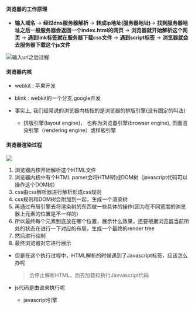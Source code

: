 #### 浏览器的工作原理

- **输入域名** -> **经过dns服务器解析** -> **转成ip地址(服务器地址)**-> **找到服务器地址之后一般服务器会返回一个index.html的网页** -> **浏览器就开始解析这个网页** -> **遇到link标签就在服务器下载css文件** -> **遇到script标签** -> **浏览器就会去服务器下载这个js文件**

 ![输入url之后过程](C:\Users\22452\Desktop\深入javascript高级语法\images\浏览器输入域名经过.png)

#### 浏览器内核

- webkit : 苹果开发
- blink : webkit的一个分支,google开发

- 事实上, 我们经常说的浏览器内核指的是浏览器的排版引擎(没有固定的叫法)
  - 排版引擎(layout engine)， 也称为浏览器引擎(browser engine),  页面渲染引擎（rendering engine）或样板引擎

#### 浏览器渲染过程

![](C:\Users\22452\Desktop\深入javascript高级语法\images\浏览器渲染过程.png)

1. 浏览器内核开始解析这个HTML文件
2. 浏览器内核中有个HTML parser会将HTMl转成DOM树（javascript代码可以操作这个DOM树）
3. css由css解析器进行解析形成css规则
4. css规则和DOM树会附加到一起，生成一个渲染树
5. 再通过布局引擎去将渲染树的东西做一些具体的操作(因为在不同宽度的浏览器上元素的位置是不一样的)
6. 所以最终每个元素到底放在哪个位置，展示什么效果，还要根据浏览器当前所处的状态在进行一下对应的布局，生成一个最终的render tree
7. 然后进行绘制
8. 最终浏览器对它进行展示

- 但是在这个执行过程中，HTML解析的时候遇到了Javascript标签，应该怎么办呢

  > 会停止解析HTML，而去加载和执行Javvascript代码

- js代码是由谁来执行呢
  - javascript引擎